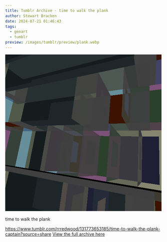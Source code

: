 ```yaml
---
title: Tumblr Archive - time to walk the plank
author: Stewart Bracken
date: 2024-07-21 01:46:43
tags:
  - genart
  - tumblr
preview: /images/tumblr/preview/plank.webp
---
```


![time to walk the plank](/images/tumblr/plank.webp)

time to walk the plank

https://www.tumblr.com/rrredwood/131773653185/time-to-walk-the-plank-captain?source=share
[View the full archive here](https://www.tumblr.com/rrredwood)